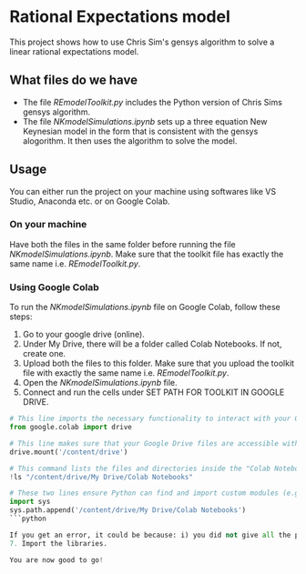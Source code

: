 # Rational Expectations model
This project shows how to use Chris Sim's gensys algorithm to solve a linear rational expectations model. 

## What files do we have

- The file $\textit{REmodelToolkit.py}$ includes the Python version of Chris Sims gensys algorithm.
- The file $\textit{NKmodelSimulations.ipynb}$ sets up a three equation New Keynesian model in the form that is consistent with the gensys alogorithm. It then uses the algorithm to solve the model.

## Usage
You can either run the project on your machine using softwares like VS Studio, Anaconda etc. or on Google Colab.

### On your machine
Have both the files in the same folder before running the file $\textit{NKmodelSimulations.ipynb}$. Make sure that the toolkit file has exactly the same name i.e. $\textit{REmodelToolkit.py}$.

### Using Google Colab
To run the $\textit{NKmodelSimulations.ipynb}$ file on Google Colab, follow these steps: 

1. Go to your google drive (online).
2. Under My Drive, there will be a folder called Colab Notebooks. If not, create one.
3. Upload both the files to this folder. Make sure that you upload the toolkit file with exactly the same name i.e. $\textit{REmodelToolkit.py}$.
4. Open the $\textit{NKmodelSimulations.ipynb}$ file.
5. Connect and run the cells under SET PATH FOR TOOLKIT IN GOOGLE DRIVE.

```python
# This line imports the necessary functionality to interact with your Google Drive from within the Colab notebook.
from google.colab import drive

# This line makes sure that your Google Drive files are accessible within the notebook
drive.mount('/content/drive')

# This command lists the files and directories inside the "Colab Notebooks" folder located in your Google Drive. You should see REmodelToolkit.py here.
!ls "/content/drive/My Drive/Colab Notebooks"

# These two lines ensure Python can find and import custom modules (e.g REmodelToolkit.py) located within your 'Colab Notebooks' folder in Google Drive, making them available to use in the notebook.
import sys
sys.path.append('/content/drive/My Drive/Colab Notebooks')
```python

If you get an error, it could be because: i) you did not give all the permissions when you were prompted; ii) you uploaded the toolkit file with a different name than $\textit{REmodelToolkit.py}$; iii) you did not upload the toolkit file in the Colab Notebooks folder in My Drive. 
7. Import the libraries.

You are now good to go!

